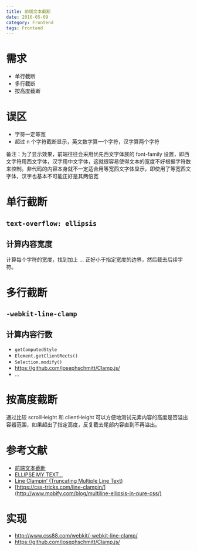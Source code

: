 ```yaml
---
title: 前端文本截断
date: 2016-05-09
category: Frontend
tags: Frontend
---
```


# 需求
- 单行截断
- 多行截断
- 按高度截断

# 误区
- 字符一定等宽
- 超过 n 个字符截断显示，英文数字算一个字符，汉字算两个字符

备注：为了显示效果，前端往往会采用优先西文字体族的 font-family 设置，即西文字符用西文字体，汉字用中文字体，这就很容易使得文本的宽度不好根据字符数来控制。非代码的内容本身就不一定适合用等宽西文字体显示，即使用了等宽西文字体，汉字也基本不可能正好是其两倍宽

# 单行截断
## `text-overflow: ellipsis`

## 计算内容宽度
计算每个字符的宽度，找到加上 ... 正好小于指定宽度的边界，然后截去后续字符。

# 多行截断
## `-webkit-line-clamp`

## 计算内容行数
- `getComputedStyle`
- `Element.getClientRects()`
- `Selection.modify()`
- https://github.com/josephschmitt/Clamp.js/
- ...

# 按高度截断
通过比较 scrollHeight 和 clientHeight 可以方便地测试元素内容的高度是否溢出容器范围，如果超出了指定高度，反复截去尾部内容直到不再溢出。


# 参考文献
- [前端文本截断](http://efe.baidu.com/blog/text-truncating/)
- [ELLIPSE MY TEXT…](http://html5hub.com/ellipse-my-text/)
- [Line Clampin’ (Truncating Multiple Line Text)](https://css-tricks.com/line-clampin/)
- [https://css-tricks.com/line-clampin/](http://www.mobify.com/blog/multiline-ellipsis-in-pure-css/)

# 实现
- http://www.css88.com/webkit/-webkit-line-clamp/
- https://github.com/josephschmitt/Clamp.js/
